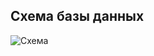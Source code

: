 ## Схема базы данных

![Схема](https://raw.githubusercontent.com/Hassel2/registry/main/333.png "Орк")

